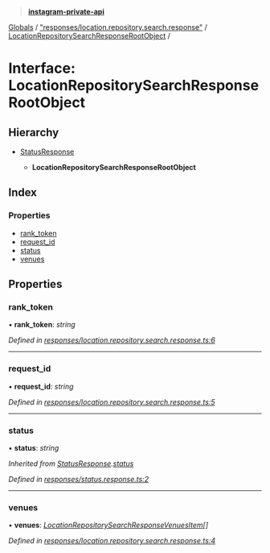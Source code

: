 > **[instagram-private-api](../README.md)**

[Globals](../globals.md) / ["responses/location.repository.search.response"](../modules/_responses_location_repository_search_response_.md) / [LocationRepositorySearchResponseRootObject](_responses_location_repository_search_response_.locationrepositorysearchresponserootobject.md) /

# Interface: LocationRepositorySearchResponseRootObject

## Hierarchy

* [StatusResponse](_responses_status_response_.statusresponse.md)

  * **LocationRepositorySearchResponseRootObject**

## Index

### Properties

* [rank_token](_responses_location_repository_search_response_.locationrepositorysearchresponserootobject.md#rank_token)
* [request_id](_responses_location_repository_search_response_.locationrepositorysearchresponserootobject.md#request_id)
* [status](_responses_location_repository_search_response_.locationrepositorysearchresponserootobject.md#status)
* [venues](_responses_location_repository_search_response_.locationrepositorysearchresponserootobject.md#venues)

## Properties

###  rank_token

• **rank_token**: *string*

*Defined in [responses/location.repository.search.response.ts:6](https://github.com/Nerixyz/instagram-private-api/blob/e5037ee/src/responses/location.repository.search.response.ts#L6)*

___

###  request_id

• **request_id**: *string*

*Defined in [responses/location.repository.search.response.ts:5](https://github.com/Nerixyz/instagram-private-api/blob/e5037ee/src/responses/location.repository.search.response.ts#L5)*

___

###  status

• **status**: *string*

*Inherited from [StatusResponse](_responses_status_response_.statusresponse.md).[status](_responses_status_response_.statusresponse.md#status)*

*Defined in [responses/status.response.ts:2](https://github.com/Nerixyz/instagram-private-api/blob/e5037ee/src/responses/status.response.ts#L2)*

___

###  venues

• **venues**: *[LocationRepositorySearchResponseVenuesItem](_responses_location_repository_search_response_.locationrepositorysearchresponsevenuesitem.md)[]*

*Defined in [responses/location.repository.search.response.ts:4](https://github.com/Nerixyz/instagram-private-api/blob/e5037ee/src/responses/location.repository.search.response.ts#L4)*